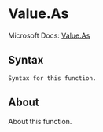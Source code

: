 # Value.As

Microsoft Docs: [Value.As](https://docs.microsoft.com/en-us/powerquery-m/value-as)

## Syntax

```
Syntax for this function.
```

## About

About this function.

